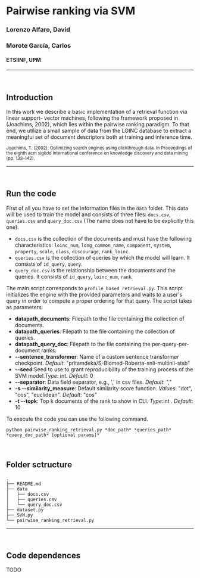 # Pairwise ranking via SVM

### Lorenzo Alfaro, David

### Morote García, Carlos

#### ETSIINF, UPM

---

</br>

## Introduction

In this work we describe a basic implementation of a retrieval function via linear support-
vector machines, following the framework proposed in (Joachims, 2002), which lies within the
pairwise ranking paradigm. To that end, we utilize a small sample of data from the LOINC
database to extract a meaningful set of document descriptors both at training and inference
time.

<sub>Joachims, T. (2002). Optimizing search engines using clickthrough data. In Proceedings of
the eighth acm sigkdd international conference on knowledge discovery and data mining
(pp. 133–142).</sub>

---

</br>

## Run the code

First of all you have to set the information files in the `data` folder. This data will be used to train the model and consists of three files: `docs.csv`, `queries.csv` and `query_doc.csv` (The name does not have to be explicitly this one). 

 - `docs.csv` is the collection of the documents and must have the following characteristics: `loinc_num`, `long_common_name`, `component`, `system`, `property`, `scale`, `class`, `discourage`, `rank_loinc`.
 - `queries.csv` is the collection of queries by which the model will learn. It consists of `id_query`, `query`.
 - `query_doc.csv` is the relationship between the documents and the queries. It consists of `id_query`, `loinc_num`, `rank`.

The main script corresponds to `profile_based_retrieval.py`. This script initializes the engine with the provided parameters and waits to a user's query in order to compute a proper ordering for that query. The script takes as parameters:
 - **datapath_documents**: Filepath to the file containing the collection of documents.
 - **datapath_queries**: Filepath to the file containing the collection of queries.
 - **datapath_query_doc**: Filepath to the file containing the per-query-per-document ranks.
 - **--sentence_transformer**: Name of a custom sentence transformer checkpoint. _Default_: "pritamdeka/S-Biomed-Roberta-snli-multinli-stsb"
  - **--seed**:Seed to use to grant reproducibility of the training process of the SVM model._Type_: int.  _Default_: 0
  - **--separator**: Data field separator, e.g., ',' in csv files. _Default_: ","
 - **-s --similarity_measure**: Default similarity score function. _Values_: "dot", "cos", "euclidean". _Default_: "cos"
 - **-t --topk**: Top k documents of the rank to show in CLI. _Type_:int . _Default_: 10

To execute the code you can use the following command.

    python pairwise_ranking_retrieval.py *doc_path* *queries_path* *query_doc_path* [optional params]*

</br>


## Folder sctructure

    .
    ├── README.md
    ├── data
    │   ├── docs.csv
    │   ├── queries.csv
    │   └── query_doc.csv
    ├── dataset.py
    ├── SVM.py
    └── pairwise_ranking_retrieval.py

---

</br>

## Code dependences

TODO
